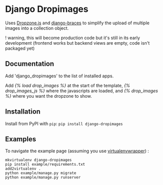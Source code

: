 # Django Dropimages #
Uses [Dropzone.js](http://www.dropzonejs.com/) and [django-braces](https://github.com/brack3t/django-braces) to simplify the upload of multiple images into a collection object.

! warning, this will become production code but it's still in its early development (frontend works but backend views are empty, code isn't packaged yet)

## Documentation
Add 'django_dropimages' to the list of installed apps.

Add *{% load drop_images %}* at the start of the template, *{% drop_images_js %}* where the javascripts are loaded,
and *{% drop_images  %}* where you want the dropzone to show.

## Installation
Install from PyPI with `pip`:
`pip install django-dropimages`

## Examples
To navigate the example page (assuming you use [virtualenvwrapper](https://pypi.python.org/pypi/virtualenvwrapper)) :

    mkvirtualenv django-dropimages
    pip install example/requirements.txt
    add2virtualenv .
    python example/manage.py migrate
    python example/manage.py runserver
